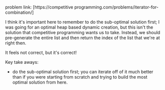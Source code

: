 problem link: [https://competitive programming.com/problems/iterator-for-combination/]

I think it's important here to remember to do the sub-optimal solution first; I was going for an optimal heap based dynamic creation, but this isn't the solution that competitive programming wants us to take. Instead, we should pre-generate the entire list and then return the index of the list that we're at right then.

It feels not correct, but it's correct!

Key take aways:
- do the sub-optimal solution first; you can iterate off of it much better than if you were starting from scratch and trying to build the most optimal solution from here.